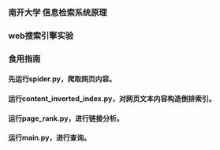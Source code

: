 ### 南开大学 信息检索系统原理 
### web搜索引擎实验

### 食用指南
#### 先运行spider.py，爬取网页内容。
#### 运行content_inverted_index.py，对网页文本内容构造倒排索引。
#### 运行page_rank.py，进行链接分析。
#### 运行main.py，进行查询。